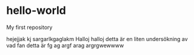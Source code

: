 # hello-world
My first repository


hejejjak kj sargarlkgaglakm
Halloj halloj detta är en liten undersökning av vad fan detta är
fg
ag
argf
arag
argrgwewwww
